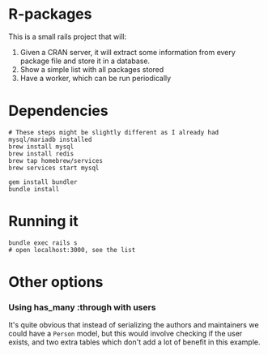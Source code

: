 # R-packages

This is a small rails project that will:

1. Given a CRAN server, it will extract some information from every package file and store it in a database.
2. Show a simple list with all packages stored
3. Have a worker, which can be run periodically


# Dependencies

```
# These steps might be slightly different as I already had mysql/mariadb installed
brew install mysql
brew install redis
brew tap homebrew/services
brew services start mysql

gem install bundler
bundle install
```

# Running it

```
bundle exec rails s
# open localhost:3000, see the list
```


# Other options

### Using has_many :through with users

It's quite obvious that instead of serializing the authors and maintainers we
could have a `Person` model, but this would involve checking if the user exists,
and two extra tables which don't add a lot of benefit in this example.
